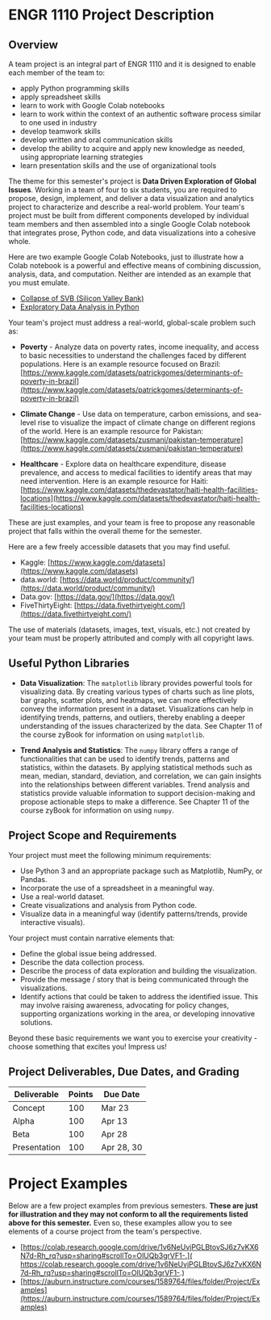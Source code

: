 
# ENGR 1110 Project Description

## Overview

A team project is an integral part of ENGR 1110 and it is designed to enable
each member of the team to:

- apply Python programming skills
- apply spreadsheet skills
- learn to work with Google Colab notebooks
- learn to work within the context of an authentic software process similar to
  one used in industry
- develop teamwork skills
- develop written and oral communication skills
- develop the ability to acquire and apply new knowledge as needed, using
  appropriate learning strategies
- learn presentation skills and the use of organizational tools

The theme for this semester's project is **Data Driven Exploration of Global
Issues**. Working in a team of four to six students, you are required to
propose, design, implement, and deliver a data visualization and analytics
project to characterize and describe a real-world problem. Your team's project
must be built from different components developed by individual team members
and then assembled into a single Google Colab notebook that integrates prose,
Python code, and data visualizations into a cohesive whole. 

Here are two example Google Colab Notebooks, just to illustrate how a Colab
notebook is a powerful and effective means of combining discussion, analysis,
data, and computation. Neither are intended as an example that you must
emulate.

- [Collapse of SVB (Silicon Valley Bank)](https://colab.research.google.com/drive/15uxrAeCCL327kWH9N0X-ogKwf2zErjP5)
- [Exploratory Data Analysis in Python](https://colab.research.google.com/github/Tanu-N-Prabhu/Python/blob/master/Exploratory_data_Analysis.ipynb) 


Your team's project must address a real-world, global-scale problem such as:

- **Poverty** - Analyze data on poverty rates, income inequality, and access to
  basic necessities to understand the challenges faced by different populations.
  Here is an example resource focused on Brazil: 
  [https://www.kaggle.com/datasets/patrickgomes/determinants-of-poverty-in-brazil](https://www.kaggle.com/datasets/patrickgomes/determinants-of-poverty-in-brazil)

- **Climate Change** - Use data on temperature, carbon emissions, and sea-level
  rise to visualize the impact of climate change on different regions of the
  world. Here is an example resource for Pakistan:
  [https://www.kaggle.com/datasets/zusmani/pakistan-temperature](https://www.kaggle.com/datasets/zusmani/pakistan-temperature)

- **Healthcare** - Explore data on healthcare expenditure, disease prevalence,
  and access to medical facilities to identify areas that may need intervention.
  Here is an example resource for Haiti:
  [https://www.kaggle.com/datasets/thedevastator/haiti-health-facilities-locations](https://www.kaggle.com/datasets/thedevastator/haiti-health-facilities-locations)

These are just examples, and your team is free to propose any reasonable
project that falls within the overall theme for the semester.

Here are a few freely accessible datasets that you may find useful.

- Kaggle: [https://www.kaggle.com/datasets](https://www.kaggle.com/datasets)
- data.world: [https://data.world/product/community/](https://data.world/product/community/)
- Data.gov: [https://data.gov/](https://data.gov/)
- FiveThirtyEight: [https://data.fivethirtyeight.com/](https://data.fivethirtyeight.com/)

The use of materials (datasets, images, text, visuals, etc.) not created by your
team must be properly attributed and comply with all copyright laws.


## Useful Python Libraries

- **Data Visualization**: The `matplotlib` library provides powerful tools for
  visualizing data. By creating various types of charts such as line plots, bar
  graphs, scatter plots, and heatmaps, we can more effectively convey the
  information present in a dataset. Visualizations can help in identifying
  trends, patterns, and outliers, thereby enabling a deeper understanding of the
  issues characterized by the data. See Chapter 11 of the course zyBook for
  information on using `matplotlib`.

- **Trend Analysis and Statistics**: The `numpy` library offers a range of
  functionalities that can be used to identify trends, patterns and statistics,
  within the datasets.  By applying statistical methods such as mean, median,
  standard, deviation, and correlation, we can gain insights into the
  relationships between different variables.  Trend analysis and statistics
  provide valuable information to support decision-making and propose actionable
  steps to make a difference. See Chapter 11 of the course zyBook for
  information on using `numpy`.


## Project Scope and Requirements

Your project must meet the following minimum requirements:

- Use Python 3 and an appropriate package such as Matplotlib, NumPy, or Pandas.
- Incorporate the use of a spreadsheet in a meaningful way.
- Use a real-world dataset.
- Create visualizations and analysis from Python code.
- Visualize data in a meaningful way (identify patterns/trends, provide
  interactive visuals).

Your project must contain narrative elements that:

- Define the global issue being addressed.
- Describe the data collection process.
- Describe the process of data exploration and building the visualization.
- Provide the message / story that is being communicated through the
  visualizations.
- Identify actions that could be taken to address the identified issue. This may
  involve raising awareness, advocating for policy changes, supporting
  organizations working in the area, or developing innovative solutions.

Beyond these basic requirements we want you to exercise your creativity - choose
something that excites you! Impress us! 


## Project Deliverables, Due Dates, and Grading

Deliverable | Points | Due Date   
----------- | ------ | --------   
Concept      | 100    | Mar 23   
Alpha        | 100    | Apr 13  
Beta         | 100    | Apr 28  
Presentation | 100    | Apr 28, 30  


# Project Examples

Below are a few project examples from previous semesters. **These are just for
illustration and they may not conform to all the requirements listed above for
this semester.** Even so, these examples allow you to see elements of a course
project from the team's perspective.

- [https://colab.research.google.com/drive/1v6NeUvjPGLBtovSJ6z7vKX6N7d-Rh_rq?usp=sharing#scrollTo=OlUQb3grVF1-.]( https://colab.research.google.com/drive/1v6NeUvjPGLBtovSJ6z7vKX6N7d-Rh_rq?usp=sharing#scrollTo=OlUQb3grVF1-.)
- [https://auburn.instructure.com/courses/1589764/files/folder/Project/Examples](https://auburn.instructure.com/courses/1589764/files/folder/Project/Examples)



[Original Author]: <> (Karen Nix)

[Editor and Subsequent Author]: <> (Dean Hendrix)


